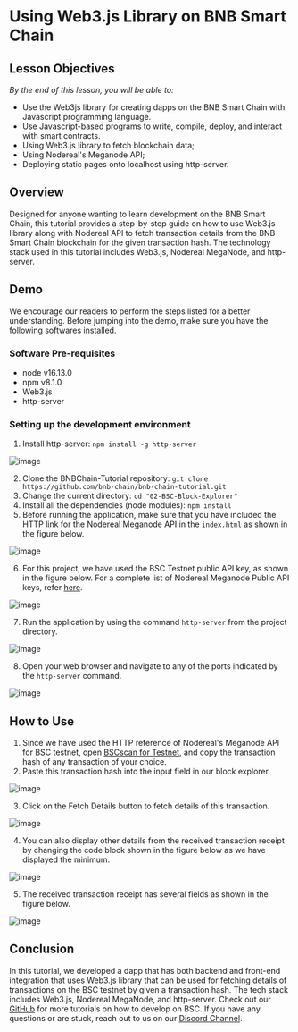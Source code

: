 # Using Web3.js Library on BNB Smart Chain

## Lesson Objectives
*By the end of this lesson, you will be able to:*
- Use the Web3js library for creating dapps on the BNB Smart Chain with Javascript programming language.
- Use Javascript-based programs to write, compile, deploy, and interact with smart contracts.
- Using Web3.js library to fetch blockchain data;
- Using Nodereal's Meganode API;
- Deploying static pages onto localhost using http-server.

## Overview
Designed for anyone wanting to learn development on the BNB Smart Chain, this tutorial provides a step-by-step guide on how to use Web3.js library along with Nodereal API to fetch transaction details from the BNB Smart Chain blockchain for the given transaction hash. The technology stack used in this tutorial includes Web3.js, Nodereal MegaNode, and http-server. 

## Demo 
We encourage our readers to perform the steps listed for a better understanding. Before jumping into the demo, make sure you have the following softwares installed.

### Software Pre-requisites
- node v16.13.0
- npm v8.1.0
- Web3.js
- http-server 

### Setting up the development environment
1.	Install http-server: ```npm install -g http-server```

![image](https://user-images.githubusercontent.com/93580180/177191619-12099c27-bd4e-414b-8fda-b3bdd52c5d51.png)
 
2.	Clone the BNBChain-Tutorial repository: ```git clone https://github.com/bnb-chain/bnb-chain-tutorial.git```
3.	Change the current directory: ```cd "02-BSC-Block-Explorer"```
4.	Install all the dependencies (node modules): ```npm install```
5.	Before running the application, make sure that you have included the HTTP link for the Nodereal Meganode API in the ```index.html``` as shown in the figure below.

![image](https://user-images.githubusercontent.com/93580180/177191680-2c9b530a-21fa-448b-bf88-e0d6558ada6a.png)

6.	For this project, we have used the BSC Testnet public API key, as shown in the figure below. For a complete list of Nodereal Meganode Public API keys, refer [here](https://docs.nodereal.io/nodereal/meganode/meganode-api-overview/public-api-key). 

![image](https://user-images.githubusercontent.com/93580180/177192584-f76dd7dd-ba44-461a-aac7-568703a4f78d.png)

7.	Run the application by using the command ```http-server``` from the project directory.

![image](https://user-images.githubusercontent.com/93580180/177192648-29422ee0-c8d5-42ff-91e6-5db1bd4c985e.png)

8.	Open your web browser and navigate to any of the ports indicated by the ```http-server``` command.

![image](https://user-images.githubusercontent.com/93580180/177192746-0d9953dd-d398-4e19-b630-30ed90f5e30a.png)

## How to Use
1.	Since we have used the HTTP reference of Nodereal's Meganode API for BSC testnet, open [BSCscan for Testnet](https://testnet.bscscan.com/), and copy the transaction hash of any transaction of your choice.
2.	Paste this transaction hash into the input field in our block explorer.

![image](https://user-images.githubusercontent.com/93580180/177192831-677e01c7-c3b9-4d11-b0df-4cdb47029cb0.png)

3.	 Click on the Fetch Details button to fetch details of this transaction. 

![image](https://user-images.githubusercontent.com/93580180/177192858-7e04af6b-980c-4e19-8fa2-4af70752fc1c.png)

4.	You can also display other details from the received transaction receipt by changing the code block shown in the figure below as we have displayed the minimum.

![image](https://user-images.githubusercontent.com/93580180/177192885-67184a5e-2bf9-479d-b9ab-e00693020ee9.png)
 
5.	The received transaction receipt has several fields as shown in the figure below.

![image](https://user-images.githubusercontent.com/93580180/177192924-78c07184-8222-4f0c-9eff-bf8fb0972f12.png)


## Conclusion
In this tutorial, we developed a dapp that has both backend and front-end integration that uses Web3.js library that can be used for fetching details of transactions on the BSC testnet by given a transaction hash. The tech stack includes Web3.js, Nodereal MegaNode, and http-server. Check out our [GitHub](https://github.com/bnb-chain/bnb-chain-tutorial) for more tutorials on how to develop on BSC. If you have any questions or are stuck, reach out to us on our [Discord Channel](https://discord.com/channels/789402563035660308/912296662834241597).



